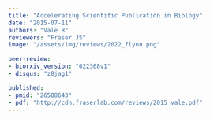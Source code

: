 ```yaml
---
title: "Accelerating Scientific Publication in Biology"
date: "2015-07-11"
authors: "Vale R"
reviewers: "Fraser JS"
image: "/assets/img/reviews/2022_flynn.png"

peer-review:
- biorxiv_version: "022368v1"
- disqus: "z8jag1"

published:
- pmid: "26508643"
- pdf: "http://cdn.fraserlab.com/reviews/2015_vale.pdf"
---
```

